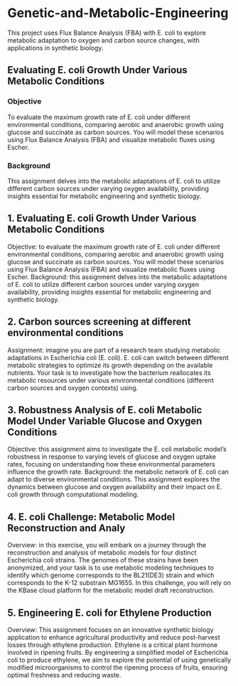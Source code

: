 # Genetic-and-Metabolic-Engineering
This project uses Flux Balance Analysis (FBA) with E. coli to explore metabolic adaptation to oxygen and carbon source changes, with applications in synthetic biology.

## Evaluating E. coli Growth Under Various Metabolic Conditions
### Objective
To evaluate the maximum growth rate of E. coli under different environmental conditions, comparing aerobic and anaerobic growth using glucose
and succinate as carbon sources. You will model these scenarios using Flux
Balance Analysis (FBA) and visualize metabolic fluxes using Escher.
### Background
This assignment delves into the metabolic adaptations of E. coli to utilize
different carbon sources under varying oxygen availability, providing insights
essential for metabolic engineering and synthetic biology.

## 1. Evaluating E. coli Growth Under Various Metabolic Conditions
Objective: to evaluate the maximum growth rate of E. coli under different environmental conditions, comparing aerobic and anaerobic growth using glucose
and succinate as carbon sources. You will model these scenarios using Flux
Balance Analysis (FBA) and visualize metabolic fluxes using Escher.
Background: this assignment delves into the metabolic adaptations of E. coli to utilize different carbon sources under varying oxygen availability, providing insights
essential for metabolic engineering and synthetic biology.

## 2. Carbon sources screening at different environmental conditions
Assignment: imagine you are part of a research team studying metabolic adaptations in Escherichia coli (E. coli). E. coli can switch between different metabolic strategies
to optimize its growth depending on the available nutrients. Your task is to investigate how the bacterium reallocates its metabolic resources under various
environmental conditions (different carbon sources and oxygen contexts) using.

## 3. Robustness Analysis of E. coli Metabolic Model Under Variable Glucose and Oxygen Conditions
Objective: this assignment aims to investigate the E. coli metabolic model’s robustness in response to varying levels of glucose and oxygen uptake rates, focusing
on understanding how these environmental parameters influence the growth rate.
Background: the metabolic network of E. coli can adapt to diverse environmental conditions. This assignment explores the dynamics between glucose and oxygen
availability and their impact on E. coli growth through computational modeling.

## 4. E. coli Challenge: Metabolic Model Reconstruction and Analy
Overview: in this exercise, you will embark on a journey through the reconstruction and analysis of metabolic models for four distinct Escherichia coli strains.
The genomes of these strains have been anonymized, and your task is to use metabolic modeling techniques to identify which genome corresponds to the
BL21(DE3) strain and which corresponds to the K-12 substrain MG1655. In this challenge, you will rely on the KBase cloud platform for the metabolic
model draft reconstruction.

## 5. Engineering E. coli for Ethylene Production
Overview: This assignment focuses on an innovative synthetic biology application to enhance agricultural productivity and reduce post-harvest losses through ethylene production. Ethylene is a critical plant hormone involved in ripening fruits. By engineering a simplified model of Escherichia coli to produce ethylene, we aim to explore the potential of using genetically modified microorganisms to control the ripening process of fruits, ensuring optimal freshness and reducing waste.
